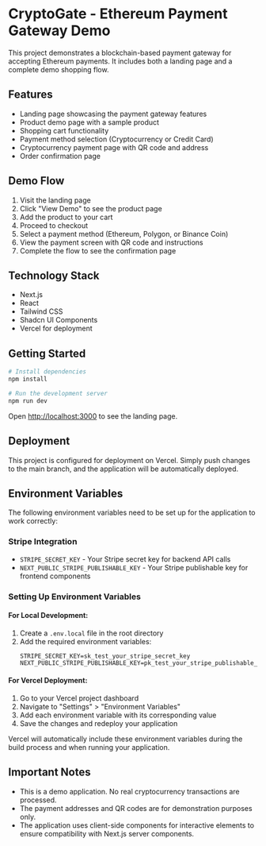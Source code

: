 # CryptoGate - Ethereum Payment Gateway Demo

This project demonstrates a blockchain-based payment gateway for accepting Ethereum payments. It includes both a landing page and a complete demo shopping flow.

## Features

- Landing page showcasing the payment gateway features
- Product demo page with a sample product
- Shopping cart functionality
- Payment method selection (Cryptocurrency or Credit Card)
- Cryptocurrency payment page with QR code and address
- Order confirmation page

## Demo Flow

1. Visit the landing page
2. Click "View Demo" to see the product page
3. Add the product to your cart
4. Proceed to checkout
5. Select a payment method (Ethereum, Polygon, or Binance Coin)
6. View the payment screen with QR code and instructions
7. Complete the flow to see the confirmation page

## Technology Stack

- Next.js
- React
- Tailwind CSS
- Shadcn UI Components
- Vercel for deployment

## Getting Started

```bash
# Install dependencies
npm install

# Run the development server
npm run dev
```

Open [http://localhost:3000](http://localhost:3000) to see the landing page.

## Deployment

This project is configured for deployment on Vercel. Simply push changes to the main branch, and the application will be automatically deployed.

## Environment Variables

The following environment variables need to be set up for the application to work correctly:

### Stripe Integration

- `STRIPE_SECRET_KEY` - Your Stripe secret key for backend API calls
- `NEXT_PUBLIC_STRIPE_PUBLISHABLE_KEY` - Your Stripe publishable key for frontend components

### Setting Up Environment Variables

#### For Local Development:

1. Create a `.env.local` file in the root directory
2. Add the required environment variables:
   ```
   STRIPE_SECRET_KEY=sk_test_your_stripe_secret_key
   NEXT_PUBLIC_STRIPE_PUBLISHABLE_KEY=pk_test_your_stripe_publishable_key
   ```

#### For Vercel Deployment:

1. Go to your Vercel project dashboard
2. Navigate to "Settings" > "Environment Variables"
3. Add each environment variable with its corresponding value
4. Save the changes and redeploy your application

Vercel will automatically include these environment variables during the build process and when running your application.

## Important Notes

- This is a demo application. No real cryptocurrency transactions are processed.
- The payment addresses and QR codes are for demonstration purposes only.
- The application uses client-side components for interactive elements to ensure compatibility with Next.js server components.
